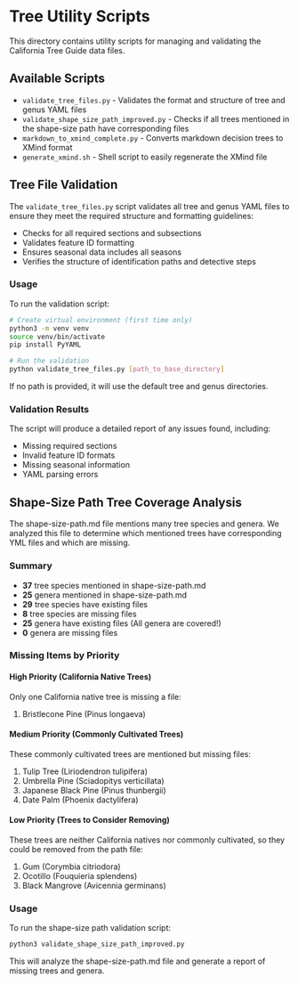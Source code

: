 # Tree Utility Scripts

This directory contains utility scripts for managing and validating the California Tree Guide data files.

## Available Scripts

- `validate_tree_files.py` - Validates the format and structure of tree and genus YAML files
- `validate_shape_size_path_improved.py` - Checks if all trees mentioned in the shape-size path have corresponding files
- `markdown_to_xmind_complete.py` - Converts markdown decision trees to XMind format
- `generate_xmind.sh` - Shell script to easily regenerate the XMind file

## Tree File Validation

The `validate_tree_files.py` script validates all tree and genus YAML files to ensure they meet the required structure and formatting guidelines:

- Checks for all required sections and subsections
- Validates feature ID formatting
- Ensures seasonal data includes all seasons
- Verifies the structure of identification paths and detective steps

### Usage

To run the validation script:

```bash
# Create virtual environment (first time only)
python3 -m venv venv
source venv/bin/activate
pip install PyYAML

# Run the validation
python validate_tree_files.py [path_to_base_directory]
```

If no path is provided, it will use the default tree and genus directories.

### Validation Results

The script will produce a detailed report of any issues found, including:
- Missing required sections
- Invalid feature ID formats
- Missing seasonal information
- YAML parsing errors

## Shape-Size Path Tree Coverage Analysis

The shape-size-path.md file mentions many tree species and genera. We analyzed this file to determine which mentioned trees have corresponding YML files and which are missing.

### Summary

- **37** tree species mentioned in shape-size-path.md
- **25** genera mentioned in shape-size-path.md
- **29** tree species have existing files
- **8** tree species are missing files
- **25** genera have existing files (All genera are covered!)
- **0** genera are missing files

### Missing Items by Priority

#### High Priority (California Native Trees)
Only one California native tree is missing a file:

1. Bristlecone Pine (Pinus longaeva)

#### Medium Priority (Commonly Cultivated Trees)
These commonly cultivated trees are mentioned but missing files:

1. Tulip Tree (Liriodendron tulipifera)
2. Umbrella Pine (Sciadopitys verticillata)
3. Japanese Black Pine (Pinus thunbergii)
4. Date Palm (Phoenix dactylifera)

#### Low Priority (Trees to Consider Removing)
These trees are neither California natives nor commonly cultivated, so they could be removed from the path file:

1. Gum (Corymbia citriodora)
2. Ocotillo (Fouquieria splendens)
3. Black Mangrove (Avicennia germinans)

### Usage

To run the shape-size path validation script:

```bash
python3 validate_shape_size_path_improved.py
```

This will analyze the shape-size-path.md file and generate a report of missing trees and genera.